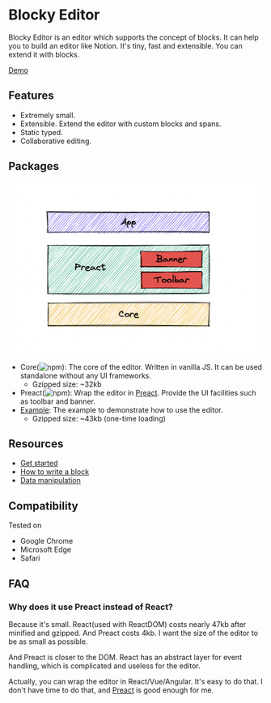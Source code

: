 # Blocky Editor

Blocky Editor is an editor which supports the concept of blocks. It can help you to build an editor like Notion. It's tiny, fast and extensible. You can extend it with blocks.

[Demo](https://blocky-editor.dev/)

## Features

- Extremely small.
- Extensible. Extend the editor with custom blocks and spans.
- Static typed.
- Collaborative editing.

## Packages

![](./packages/blocky-example/src/arch.png)

- Core(![npm](https://img.shields.io/npm/v/blocky-core)): The core of the editor. Written in vanilla JS. It can be used standalone without any
  UI frameworks.
  - Gzipped size: ~32kb
- Preact(![npm](https://img.shields.io/npm/v/blocky-preact)): Wrap the editor in [Preact](https://preactjs.com/). Provide the UI facilities such as
  toolbar and banner.
- [Example](https://blocky-editor.dev/): The example to demonstrate how to use the editor.
  - Gzipped size: ~43kb (one-time loading)

## Resources

- [Get started](./docs/get-started.md)
- [How to write a block](./docs/how-to-write-a-block.md)
- [Data manipulation](./docs/data-manipulation.md)

## Compatibility

Tested on

- Google Chrome
- Microsoft Edge
- Safari

## FAQ

### Why does it use Preact instead of React?

Because it's small.
React(used with ReactDOM) costs nearly 47kb after minified
and gzipped. And Preact costs 4kb.
I want the size of the editor to be as small as possible.

And Preact is closer to the DOM.
React has an abstract layer for event handling, which is complicated and useless for the editor.

Actually, you can wrap the editor in React/Vue/Angular.
It's easy to do that.
I don't have time to do that, and [Preact](https://preactjs.com/) is good enough for me.
